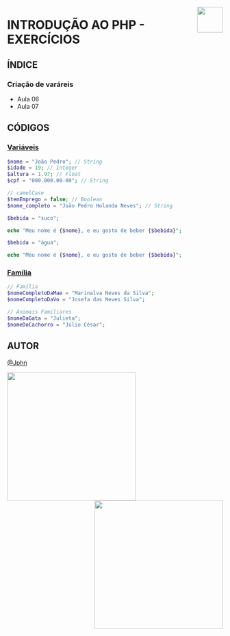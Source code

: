 <!-- HEADER -->
<a href="https://www.beacademy.com.br/devstartpaylivre/" target="_blank"><img src="https://www.beacademy.com.br/wp-content/uploads/2022/02/Cubo.png" align="right" width="60"/></a>

# INTRODUÇÃO AO PHP - EXERCÍCIOS
<!-- /HEADER -->

<!-- BODY -->
<!-- INDEX -->
## ÍNDICE

### Criação de varáreis

- Aula 06
- Aula 07
<!-- /INDEX -->

<!-- MAIN -->
## CÓDIGOS

<!-- SECTION -->
### [Variáveis](./index.php)

```php
$nome = "João Pedro"; // String
$idade = 19; // Integer
$altura = 1.97; // Float
$cpf = "000.000.00-00"; // String

// camelCase
$temEmprego = false; // Boolean
$nome_completo = "João Pedro Holanda Neves"; // String

$bebida = "suco";

echo "Meu nome é {$nome}, e eu gosto de beber {$bebida}";

$bebida = "água";

echo "Meu nome é {$nome}, e eu gosto de beber {$bebida}";

```
<!-- /SECTION -->

<!-- SECTION -->
### [Família](./familia.php)

```php
// Família
$nomeCompletoDaMae = "Marinalva Neves da Silva";
$nomeCompletoDaVo = "Josefa das Neves Silva";

// Animais Familiares
$nomeDaGata = "Julieta";
$nomeDoCachorro = "Júlio César";
```
<!-- /SECTION -->
<!-- /MAIN -->
<!-- /BODY -->

<!-- FOOTER -->
## AUTOR

[@Jphn](https://github.com/Jphn)

<a href="https://www.beacademy.com.br/" target="_blank"><img src="https://www.beacademy.com.br/wp-content/uploads/2019/11/Logo-Topo.png" width="300" align="left" /></a>
<a href="https://www.paylivre.com/" target="_blank"><img src="https://web.paylivre.com/static/media/logo-blue.c7100186.png" width="300" align="right" /></a>
<!-- /FOOTER -->